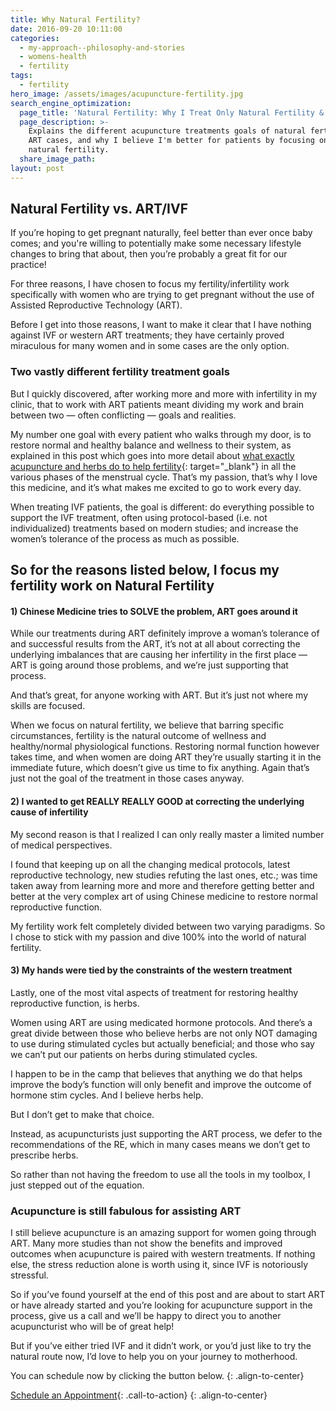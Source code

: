```yaml
---
title: Why Natural Fertility?
date: 2016-09-20 10:11:00
categories:
  - my-approach--philosophy-and-stories
  - womens-health
  - fertility
tags:
  - fertility
hero_image: /assets/images/acupuncture-fertility.jpg
search_engine_optimization:
  page_title: 'Natural Fertility: Why I Treat Only Natural Fertility & Refer for ART'
  page_description: >-
    Explains the different acupuncture treatments goals of natural fertility vs.
    ART cases, and why I believe I'm better for patients by focusing on just
    natural fertility.
  share_image_path:
layout: post
---
```


## Natural Fertility vs. ART/IVF

If you’re hoping to get pregnant naturally, feel better than ever once baby comes; and you're willing to potentially make some necessary lifestyle changes to bring that about, then you’re probably a great fit for our practice!

For three reasons, I have chosen to focus my fertility/infertility work specifically with women who are trying to get pregnant without the use of Assisted Reproductive Technology (ART).

Before I get into those reasons, I want to make it clear that I have nothing against IVF or western ART treatments; they have certainly proved miraculous for many women and in some cases are the only option.

### Two vastly different fertility treatment goals

But I quickly discovered, after working more and more with infertility in my clinic, that to work with ART patients meant dividing my work and brain between two — often conflicting — goals and realities.

My number one goal with every patient who walks through my door, is to restore normal and healthy balance and wellness to their system, as explained in this post which goes into more detail about [what exactly acupuncture and herbs do to help fertility](/2018/06/15/acupuncture-for-fertility-the-fertility-treatment-process-by-phase-of-menstrual-cycle/){: target="_blank"} in all the various phases of the menstrual cycle. That’s my passion, that’s why I love this medicine, and it’s what makes me excited to go to work every day.&nbsp;

When treating IVF patients, the goal is different: do everything possible to support the IVF treatment, often using protocol-based (i.e. not individualized) treatments based on modern studies; and increase the women’s tolerance of the process as much as possible.

## So for the reasons listed below, I focus my fertility work on Natural Fertility

#### 1) Chinese Medicine tries to SOLVE the problem, ART goes around it

While our treatments during ART definitely improve a woman’s tolerance of and successful results from the ART, it’s not at all about correcting the underlying imbalances that are causing her infertility in the first place — ART is going around those problems, and we’re just supporting that process. &nbsp;

And that’s great, for anyone working with ART. But it’s just not where my skills are focused.

When we focus on natural fertility, we believe that barring specific circumstances, fertility is the natural outcome of wellness and healthy/normal physiological functions. Restoring normal function however takes time, and when women are doing ART they’re usually starting it in the immediate future, which doesn’t give us time to fix anything. Again that’s just not the goal of the treatment in those cases anyway.

#### 2) I wanted to get REALLY REALLY GOOD at correcting the underlying cause of infertility

My second reason is that I realized I can only really master a limited number of medical perspectives.

I found that keeping up on all the changing medical protocols, latest reproductive technology, new studies refuting the last ones, etc.; was time taken away from learning more and more and therefore getting better and better at the very complex art of using Chinese medicine to restore normal reproductive function.

My fertility work felt completely divided between two varying paradigms. So I chose to stick with my passion and dive 100% into the world of natural fertility.

#### 3) My hands were tied by the constraints of the western treatment

Lastly, one of the most vital aspects of treatment for restoring healthy reproductive function, is herbs.

Women using ART are using medicated hormone protocols. And there’s a great divide between those who believe herbs are not only NOT damaging to use during stimulated cycles but actually beneficial; and those who say we can’t put our patients on herbs during stimulated cycles.

I happen to be in the camp that believes that anything we do that helps improve the body’s function will only benefit and improve the outcome of hormone stim cycles. And I believe herbs help.

But I don’t get to make that choice.

Instead, as acupuncturists just supporting the ART process, we defer to the recommendations of the RE, which in many cases means we don’t get to prescribe herbs.

So rather than not having the freedom to use all the tools in my toolbox, I just stepped out of the equation.

### Acupuncture is still fabulous for assisting ART

I still believe acupuncture is an amazing support for women going through ART. Many more studies than not show the benefits and improved outcomes when acupuncture is paired with western treatments. If nothing else, the stress reduction alone is worth using it, since IVF is notoriously stressful.

So if you’ve found yourself at the end of this post and are about to start ART or have already started and you’re looking for acupuncture support in the process, give us a call and we’ll be happy to direct you to another acupuncturist who will be of great help!

But if you’ve either tried IVF and it didn’t work, or you’d just like to try the natural route now, I’d love to help you on your journey to motherhood.

You can schedule now by clicking the button below.
{: .align-to-center}

[Schedule an Appointment](/make-an-appointment/){: .call-to-action}
{: .align-to-center}